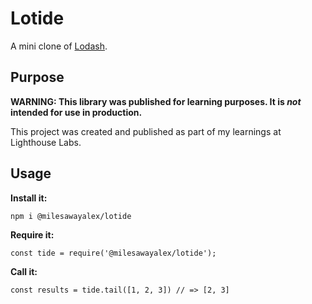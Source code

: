 # Lotide

A mini clone of [Lodash](https://lodash.com).

## Purpose

**WARNING: This library was published for learning purposes. It is _not_ intended for use in production.**

This project was created and published as part of my learnings at Lighthouse Labs.

## Usage

**Install it:**

`npm i @milesawayalex/lotide`

**Require it:**

`const tide = require('@milesawayalex/lotide');`

**Call it:**

`const results = tide.tail([1, 2, 3]) // => [2, 3]`
